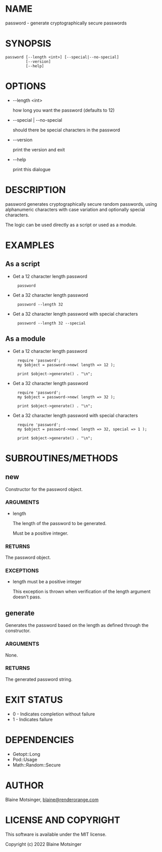 # NAME

password - generate cryptographically secure passwords

# SYNOPSIS

    password [--length <int>] [--special|--no-special]
             [--version]
             [--help]

# OPTIONS

- --length &lt;int>

    how long you want the password (defaults to 12)

- --special | --no-special

    should there be special characters in the password

- --version

    print the version and exit

- --help

    print this dialogue

# DESCRIPTION

password generates cryptographically secure random passwords, using alphanumeric characters with case variation and optionally special characters.

The logic can be used directly as a script or used as a module.

# EXAMPLES

## As a script

- Get a 12 character length password

        password

- Get a 32 character length password

        password --length 32

- Get a 32 character length password with special characters

        password --length 32 --special

## As a module

- Get a 12 character length password

        require 'password';
        my $object = password->new( length => 12 );

        print $object->generate() . "\n";

- Get a 32 character length password

        require 'password';
        my $object = password->new( length => 32 );

        print $object->generate() . "\n";

- Get a 32 character length password with special characters

        require 'password';
        my $object = password->new( length => 32, special => 1 );

        print $object->generate() . "\n";

# SUBROUTINES/METHODS

## new

Constructor for the password object.

### ARGUMENTS

- length

    The length of the password to be generated.

    Must be a positive integer.

### RETURNS

The password object.

### EXCEPTIONS

- length must be a positive integer

    This exception is thrown when verification of the length argument doesn't pass.

## generate

Generates the password based on the length as defined through the constructor.

### ARGUMENTS

None.

### RETURNS

The generated password string.

# EXIT STATUS

- 0 - Indicates completion without failure
- 1 - Indicates failure

# DEPENDENCIES

- Getopt::Long
- Pod::Usage
- Math::Random::Secure

# AUTHOR

Blaine Motsinger, <blaine@renderorange.com>

# LICENSE AND COPYRIGHT

This software is available under the MIT license.

Copyright (c) 2022 Blaine Motsinger
